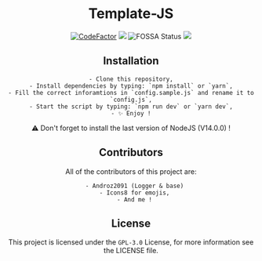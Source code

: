 <div align="center">

# Template-JS
  
[![CodeFactor](https://www.codefactor.io/repository/github/yan-jobs/yan-bot/badge)](https://www.codefactor.io/repository/github/yan-jobs/yan-bot)
![](https://shields.io/github/license/Yan-Jobs/yan-bot)
![FOSSA Status](https://app.fossa.com/api/projects/git%2Bgithub.com%2FYan-Jobs%2FYan-Bot.svg?type=shield)
![](https://img.shields.io/discord/831251454655594506.svg?logo=discord&colorB=7289DA&label=Yan%27s%20Dev)

  ## Installation

    - Clone this repository,
    - Install dependencies by typing: `npm install` or `yarn`,
    - Fill the correct inforamtions in `config.sample.js` and rename it to `config.js`,
    - Start the script by typing: `npm run dev` or `yarn dev`,
    - ✨ Enjoy !
  ⚠️ Don't forget to install the last version of NodeJS (V14.0.0) !
  
  
  ## Contributors
  All of the contributors of this project are: 

      - Androz2091 (Logger & base)
      - Icons8 for emojis,
      - And me !

  
  
  ## License
  This project is licensed under the `GPL-3.0` License, for more information see the LICENSE file.
</div>
